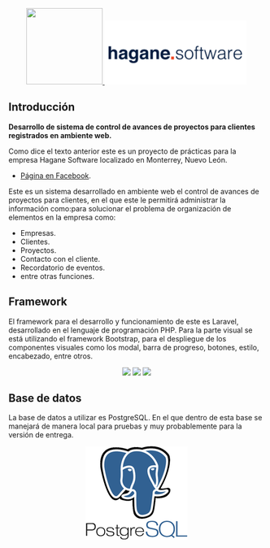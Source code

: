 <p align="center">
<a href="https://www.facebook.com/haganesoftware/">
	<img src="https://www.hagane.io/img/Simbolo/Simbolo-FondoTransparente.png" width="150px" height="150px">
	<img src="logoReadme.png">
</a>
</p>

## Introducción
**Desarrollo de sistema de control de avances de proyectos para clientes registrados en ambiente web.**

Como dice el texto anterior este es un proyecto de prácticas para la empresa Hagane Software localizado en Monterrey, Nuevo León.
- [Página en Facebook](https://www.facebook.com/haganesoftware/).

Este es un sistema desarrollado en ambiente web el control de avances de proyectos para clientes, en el que este le permitirá administrar la información como:para solucionar el problema de organización de elementos en la empresa como:
- Empresas.
- Clientes.
- Proyectos.
- Contacto con el cliente.
- Recordatorio de eventos.
- entre otras funciones.

## Framework
El framework para el desarrollo y funcionamiento de este es Laravel, desarrollado en el lenguaje de programación PHP. Para la parte visual se está utilizando el framework Bootstrap, para el despliegue de los componentes visuales como los modal, barra de progreso, botones, estilo, encabezado, entre otros. 

<p align="center">
	<img src="https://camo.githubusercontent.com/5ceadc94fd40688144b193fd8ece2b805d79ca9b/68747470733a2f2f6c61726176656c2e636f6d2f6173736574732f696d672f636f6d706f6e656e74732f6c6f676f2d6c61726176656c2e737667">
	<img src="https://dynamicimagesmx-v2b.netdna-ssl.com/product_class_external_product/php1.png">
	<img src="https://pkp.sfu.ca/wp-content/uploads/2016/09/bootstrap-logo.png">
</p>

## Base de datos
La base de datos a utilizar es PostgreSQL.
En el que dentro de esta base se manejará de manera local para pruebas y muy probablemente para la versión de entrega. 

<p align="center">
<img src="https://raw.githubusercontent.com/docker-library/docs/01c12653951b2fe592c1f93a13b4e289ada0e3a1/postgres/logo.png">
</p>